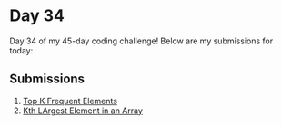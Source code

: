 # Day 34

Day 34 of my 45-day coding challenge! Below are my submissions for today:

## Submissions

1. [Top K Frequent Elements](https://leetcode.com/submissions/detail/1457476157/)
2. [Kth LArgest Element in an Array](https://leetcode.com/submissions/detail/1457483160/)
